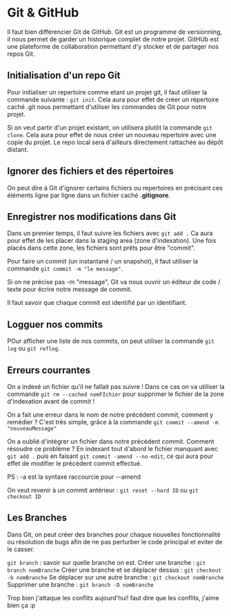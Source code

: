 # Git & GitHub

Il faut bien différencier Git de GitHub.
Git est un programme de versionning, il nous permet de garder un historique complet de notre projet. 
GitHUb est une plateforme de collaboration permettant d'y stocker et de partager nos repos Git.

## Initialisation d'un repo Git

Pour initialiser un repertoire comme etant un projet git, il faut utiliser la commande suivante : `git init`. Cela aura pour effet de créer un répertoire caché .git nous permettant d'utiliser les commandes de Git pour notre projet.

Si on veut partir d'un projet existant, on utilisera plutôt la commande `git clone`. Cela aura pour effet de nous créer un nouveau repertoire avec une copie du projet. Le repo local sera d'ailleurs directement rattachée au dépôt distant.

## Ignorer des fichiers et des répertoires

On peut dire à Git d'ignorer certains fichiers ou repertoires en précisant ces éléments ligne par ligne dans un fichier caché **.gitignore**. 

## Enregistrer nos modifications dans Git

Dans un premier temps, il faut suivre les fichiers avec `git add .` Ca aura pour effet de les placer dans la staging area (zone d'indexation). Une fois placés dans cette zone, les fichiers sont prêts pour être "commit".

Pour faire un commit (un instantané / un snapshot), il faut utiliser la commande `git commit -m "le message"`.

Si on ne précise pas -m "message", Git va nous ouvrir un éditeur de code / texte pour écrire notre message de commit.

Il faut savoir que chaque commit est identifié par un identifiant.

## Logguer nos commits

POur afficher une liste de nos commits, on peut utiliser la commande `git log` ou `git reflog`.

## Erreurs courrantes

On a indexé un fichier qu'il ne fallait pas suivre ! Dans ce cas on va utiliser la commande `git rm --cached nomFIchier` pour supprimer le fichier de la zone d'indexation avant de commit !

On a fait une erreur dans le nom de notre précédent commit, comment y remédier ? C'est très simple, grâce à la commande `git commit --amend -m "nouveauMessage"`

On a oublié d'intégrer un fichier dans notre précédent commit. Comment résoudre ce problème ? En indexant tout d'abord le fichier manquant avec `git add .` puis en faisant `git commit -amend --no-edit`, ce qui aura pour effet de modifier le précédent commit effectué.

PS : -a est la syntaxe raccourcie pour --amend

On veut revenir à un commit antérieur : `git reset --hard ID` ou `git checkout ID`


## Les Branches

Dans Git, on peut créer des branches pour chaque nouvelles fonctionnalité ou résolution de bugs afin de ne pas perturber le code principal et eviter de le casser.


`git branch` : savoir sur quelle branche on est.
Créer une branche : `git branch nomBranche`
Créer une branche et se déplacer dessus : `git checkout -b nomBranche`
Se déplacer sur une autre branche : `git checkout nomBranche`
Supprimer une branche : `git branch -D nomBranche`





Trop bien j'attaque les conflits aujourd'hui! faut dire que les conflits, j'aime bien ça :p




